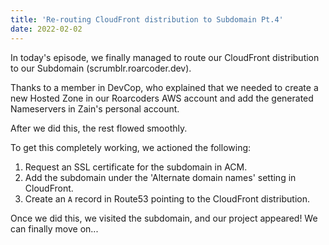 ```yaml
---
title: 'Re-routing CloudFront distribution to Subdomain Pt.4'
date: 2022-02-02
---
```


In today's episode, we finally managed to route our CloudFront distribution to our Subdomain (scrumblr.roarcoder.dev).

Thanks to a member in DevCop, who explained that we needed to create a new Hosted Zone in our Roarcoders AWS account and add the generated Nameservers in Zain's personal account.

After we did this, the rest flowed smoothly.

To get this completely working, we actioned the following:
1. Request an SSL certificate for the subdomain in ACM.
2. Add the subdomain under the 'Alternate domain names' setting in CloudFront.
3. Create an `A` record in Route53 pointing to the CloudFront distribution.

Once we did this, we visited the subdomain, and our project appeared! We can finally move on...


